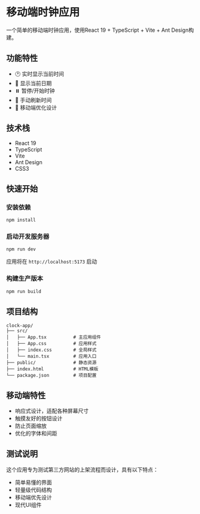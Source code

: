 # 移动端时钟应用

一个简单的移动端时钟应用，使用React 19 + TypeScript + Vite + Ant Design构建。

## 功能特性

- 🕐 实时显示当前时间
- 📅 显示当前日期
- ⏸️ 暂停/开始时钟
- 🔄 手动刷新时间
- 📱 移动端优化设计

## 技术栈

- React 19
- TypeScript
- Vite
- Ant Design
- CSS3

## 快速开始

### 安装依赖

```bash
npm install
```

### 启动开发服务器

```bash
npm run dev
```

应用将在 `http://localhost:5173` 启动

### 构建生产版本

```bash
npm run build
```

## 项目结构

```
clock-app/
├── src/
│   ├── App.tsx          # 主应用组件
│   ├── App.css          # 应用样式
│   ├── index.css        # 全局样式
│   └── main.tsx         # 应用入口
├── public/              # 静态资源
├── index.html           # HTML模板
└── package.json         # 项目配置
```

## 移动端特性

- 响应式设计，适配各种屏幕尺寸
- 触摸友好的按钮设计
- 防止页面缩放
- 优化的字体和间距

## 测试说明

这个应用专为测试第三方网站的上架流程而设计，具有以下特点：

- 简单易懂的界面
- 轻量级代码结构
- 移动端优先设计
- 现代UI组件
